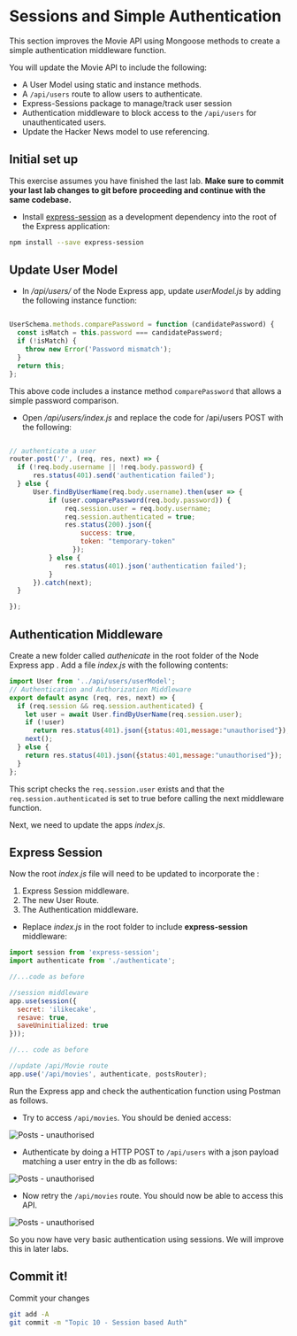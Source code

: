 # Sessions and Simple Authentication

This section improves the Movie API using Mongoose methods to create a simple authentication middleware function.

You will update the Movie API to include the following:

- A User Model using static and instance methods.
- A ``/api/users`` route to allow users to authenticate.
- Express-Sessions package to manage/track user session
- Authentication middleware to block access to the ``/api/users`` for unauthenticated users.
- Update the Hacker News model to use referencing.

## Initial set up

This exercise assumes you have finished the last lab. **Make sure to commit your last lab changes to git before proceeding and continue with the same codebase.**

+ Install [express-session](https://www.npmjs.com/package/express-session) as a development dependency into the root of the Express application:

```bash
npm install --save express-session
```

## Update User Model

+ In */api/users/*  of the Node Express app, update *userModel.js* by adding the following instance function:

```javascript

UserSchema.methods.comparePassword = function (candidatePassword) {
  const isMatch = this.password === candidatePassword;
  if (!isMatch) {
    throw new Error('Password mismatch');
  }
  return this;
};

```

This above code includes a instance method ``comparePassword`` that allows a simple password comparison.

+ Open */api/users/index.js* and replace the code for /api/users POST with the following:

~~~javascript

// authenticate a user
router.post('/', (req, res, next) => {
  if (!req.body.username || !req.body.password) {
      res.status(401).send('authentication failed');
  } else {
      User.findByUserName(req.body.username).then(user => {
          if (user.comparePassword(req.body.password)) {
              req.session.user = req.body.username;
              req.session.authenticated = true;
              res.status(200).json({
                  success: true,
                  token: "temporary-token"
                });
          } else {
              res.status(401).json('authentication failed');
          }
      }).catch(next);
  }

});

~~~

## Authentication Middleware

Create a new folder called *authenicate* in the root folder of the Node Express app . Add a file *index.js* with the following contents:

```javascript
import User from '../api/users/userModel';
// Authentication and Authorization Middleware
export default async (req, res, next) => {
  if (req.session && req.session.authenticated) {
    let user = await User.findByUserName(req.session.user);
    if (!user)
      return res.status(401).json({status:401,message:"unauthorised"});
    next();
  } else {
    return res.status(401).json({status:401,message:"unauthorised"});
  }
};
```

This script checks the ``req.session.user`` exists and that the ``req.session.authenticated`` is set to true before calling the next middleware function. 


Next, we need to update the apps *index.js*.

## Express Session

Now the root *index.js* file will need to be updated to incorporate the :

1. Express Session middleware.  
2. The new User Route.  
3. The Authentication middleware.


+ Replace *index.js* in the root folder to include **express-session** middleware:

```javascript
import session from 'express-session';
import authenticate from './authenticate';

//...code as before

//session middleware
app.use(session({
  secret: 'ilikecake',
  resave: true,
  saveUninitialized: true
}));

//... code as before

//update /api/Movie route
app.use('/api/movies', authenticate, postsRouter);


```

Run the Express app and check the authentication function using Postman as follows.

+ Try to access ``/api/movies``. You should be denied access:  

![Posts - unauthorised](./img/p1.png)

+ Authenticate by doing a HTTP POST to ``/api/users`` with a json payload matching a user entry in the db as follows:  

![Posts - unauthorised](./img/p2.png)

+ Now retry the ``/api/movies`` route. You should now be able to access this API.  

![Posts - unauthorised](./img/p3.png)

So you now have very basic authentication using sessions. We will improve this in later labs. 

## Commit it!
Commit your changes
~~~bash
git add -A
git commit -m "Topic 10 - Session based Auth"
~~~

